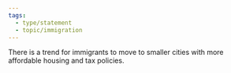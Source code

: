 ```yaml
---
tags:
  - type/statement
  - topic/immigration
---
```

There is a trend for immigrants to move to smaller cities with more affordable housing and tax policies.